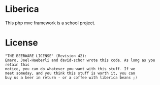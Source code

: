 # Liberica
This php mvc framework is a school project.

# License
```
"THE BEERWARE LICENSE" (Revision 42):
Emaro, Joel-Haeberli and david-schor wrote this code. As long as you retain this 
notice, you can do whatever you want with this stuff. If we
meet someday, and you think this stuff is worth it, you can
buy us a beer in return - or a coffee with liberica beans ;)
```
